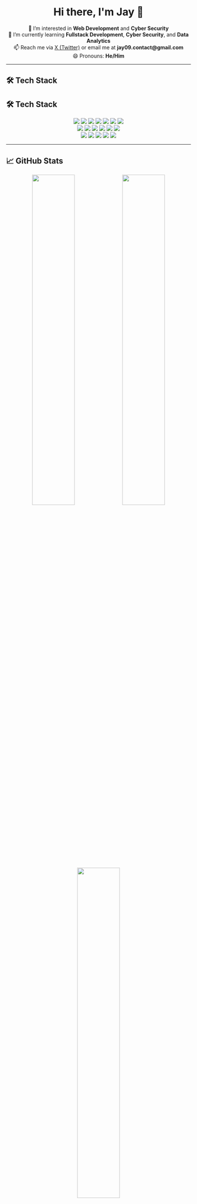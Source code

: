 <!-- Profile README for jaydhurve09 -->

<h1 align="center">Hi there, I'm Jay 👋</h1>

<p align="center">
  👀 I’m interested in <strong>Web Development</strong> and <strong>Cyber Security</strong><br>
  🌱 I’m currently learning <strong>Fullstack Development</strong>, <strong>Cyber Security</strong>, and <strong>Data Analytics</strong><br>
  📫 Reach me via <a href="https://x.com/jaydhurve09" target="_blank">X (Twitter)</a> or email me at <strong>jay09.contact@gmail.com</strong><br>
  😄 Pronouns: <strong>He/Him</strong>
</p>

---

## 🛠️ Tech Stack

## 🛠️ Tech Stack

<p align="center">
  <!-- Languages -->
  <img src="https://img.shields.io/badge/HTML5-E34F26?style=flat-square&logo=html5&logoColor=white"/>
  <img src="https://img.shields.io/badge/CSS3-1572B6?style=flat-square&logo=css3&logoColor=white"/>
  <img src="https://img.shields.io/badge/JavaScript-F7DF1E?style=flat-square&logo=javascript&logoColor=black"/>
  <img src="https://img.shields.io/badge/Java-007396?style=flat-square&logo=java&logoColor=white"/>
  <img src="https://img.shields.io/badge/Python-3776AB?style=flat-square&logo=python&logoColor=white"/>
  <img src="https://img.shields.io/badge/C++-00599C?style=flat-square&logo=c%2b%2b&logoColor=white"/>
  <img src="https://img.shields.io/badge/C%23-239120?style=flat-square&logo=c-sharp&logoColor=white"/><br>

  <!-- Frameworks/Tools -->
  <img src="https://img.shields.io/badge/React-20232A?style=flat-square&logo=react&logoColor=61DAFB"/>
  <img src="https://img.shields.io/badge/TailwindCSS-38B2AC?style=flat-square&logo=tailwind-css&logoColor=white"/>
  <img src="https://img.shields.io/badge/Node.js-339933?style=flat-square&logo=nodedotjs&logoColor=white"/>
  <img src="https://img.shields.io/badge/Express.js-000000?style=flat-square&logo=express&logoColor=white"/>
  <img src="https://img.shields.io/badge/MongoDB-4EA94B?style=flat-square&logo=mongodb&logoColor=white"/>
  <img src="https://img.shields.io/badge/PostgreSQL-316192?style=flat-square&logo=postgresql&logoColor=white"/><br>

  <!-- Other Tools -->
  <img src="https://img.shields.io/badge/GitHub_Actions-2088FF?style=flat-square&logo=github-actions&logoColor=white"/>
  <img src="https://img.shields.io/badge/Vercel-000?style=flat-square&logo=vercel&logoColor=white"/>
  <img src="https://img.shields.io/badge/AWS-232F3E?style=flat-square&logo=amazon-aws&logoColor=white"/>
  <img src="https://img.shields.io/badge/Wireshark-1679A7?style=flat-square&logo=wireshark&logoColor=white"/>
  <img src="https://img.shields.io/badge/Kali_Linux-557C94?style=flat-square&logo=kali-linux&logoColor=white"/>
</p>

---

## 📈 GitHub Stats

<p align="center">
  <img src="https://github-readme-stats.vercel.app/api?username=jaydhurve09&show_icons=true&theme=radical" width="48%" />
  <img src="https://github-readme-streak-stats.herokuapp.com?user=jaydhurve09&theme=radical&hide_border=false" width="48%" />
</p>

<p align="center">
  <img src="https://github-readme-stats.vercel.app/api/top-langs/?username=jaydhurve09&layout=compact&theme=radical" width="48%" />
</p>

---

## ⚡ Fun Fact

🌟 I blend technology with creativity — from secure backend logic to clean frontend designs and digital art!

---

<!--
jaydhurve09/jaydhurve09 is a ✨ special ✨ repository because its `README.md` (this file) appears on your GitHub profile.
You can click the Preview link to take a look at your changes.
-->

